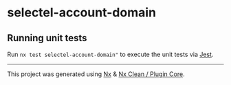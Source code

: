 # selectel-account-domain

## Running unit tests

Run `nx test selectel-account-domain"` to execute the unit tests via [Jest](https://jestjs.io).

---

This project was generated using [Nx](https://github.com/nrwl/nx) & [Nx Clean / Plugin Core](https://github.com/guiseek/nx-clean).
